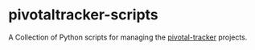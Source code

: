 # pivotaltracker-scripts
A Collection of Python scripts for managing the [pivotal-tracker](https://www.pivotaltracker.com) projects.
